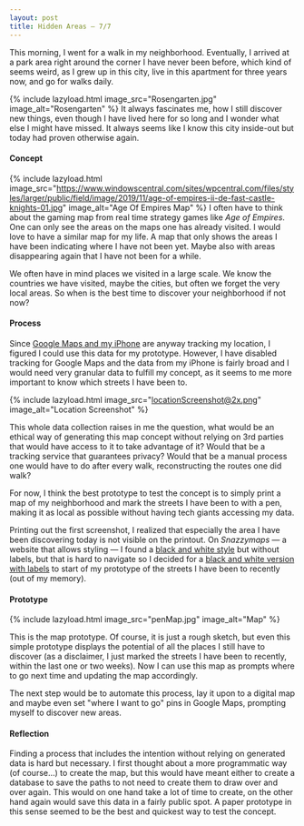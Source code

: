 ```yaml
---
layout: post
title: Hidden Areas — 7/7
---
```


This morning, I went for a walk in my neighborhood. Eventually, I arrived at a park area right around the corner I have never been before, which kind of seems weird, as I grew up in this city, live in this apartment for three years now, and go for walks daily.

{% include lazyload.html image_src="Rosengarten.jpg" image_alt="Rosengarten" %}
It always fascinates me, how I still discover new things, even though I have lived here for so long and I wonder what else I might have missed. It always seems like I know this city inside-out but today had proven otherwise again.

#### Concept

{% include lazyload.html image_src="https://www.windowscentral.com/sites/wpcentral.com/files/styles/larger/public/field/image/2019/11/age-of-empires-ii-de-fast-castle-knights-01.jpg" image_alt="Age Of Empires Map" %}
I often have to think about the gaming map from real time strategy games like *Age of Empires*. One can only see the areas on the maps one has already visited. I would love to have a similar map for my life. A map that only shows the areas I have been indicating where I have not been yet. Maybe also with areas disappearing again that I have not been for a while.

We often have in mind places we visited in a large scale. We know the countries we have visited, maybe the cities, but often we forget the very local areas. So when is the best time to discover your neighborhood if not now?

#### Process

Since [Google Maps and my iPhone](https://www.howtogeek.com/437871/how-to-find-your-location-history-on-iphone-or-ipad/) are anyway tracking my location, I figured I could use this data for my prototype. However, I have disabled tracking for Google Maps and the data from my iPhone is fairly broad and I would need very granular data to fulfill my concept, as it seems to me more important to know which streets I have been to.

{% include lazyload.html image_src="locationScreenshot@2x.png" image_alt="Location Screenshot" %}

This whole data collection raises in me the question, what would be an ethical way of generating this map concept without relying on 3rd parties that would have access to it to take advantage of it? Would that be a tracking service that guarantees privacy? Would that be a manual process one would have to do after every walk, reconstructing the routes one did walk?

For now, I think the best prototype to test the concept is to simply print a map of my neighborhood and mark the streets I have been to with a pen, making it as local as possible without having tech giants accessing my data.

Printing out the first screenshot, I realized that especially the area I have been discovering today is not visible on the printout. On *Snazzymaps* — a website that allows styling — I found a [black and white style](https://snazzymaps.com/style/117/minimalistic-black-and-white) but without labels, but that is hard to navigate so I decided for a [black and white version with labels](https://snazzymaps.com/style/4069/navigation) to start of my prototype of the streets I have been to recently (out of my memory).

#### Prototype


{% include lazyload.html image_src="penMap.jpg" image_alt="Map" %}

This is the map prototype. Of course, it is just a rough sketch, but even this simple prototype displays the potential of all the places I still have to discover (as a disclaimer, I just marked the streets I have been to recently, within the last one or two weeks). Now I can use this map as prompts where to go next time and updating the map accordingly.

The next step would be to automate this process, lay it upon to a digital map and maybe even set "where I want to go" pins in Google Maps, prompting myself to discover new areas.

#### Reflection

Finding a process that includes the intention without relying on generated data is hard but necessary. I first thought about a more programmatic way (of course…) to create the map, but this would have meant either to create a database to save the paths to not need to create them to draw over and over again. This would on one hand take a lot of time to create, on the other hand again would save this data in a fairly public spot. A paper prototype in this sense seemed to be the best and quickest way to test the concept.
